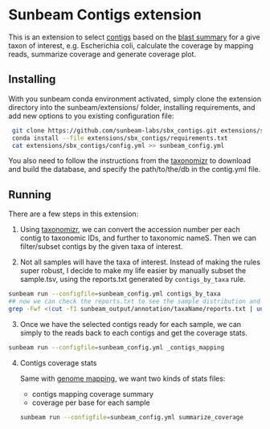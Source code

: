 # Sunbeam Contigs extension

This is an extension to select [contigs](https://github.com/sunbeam-labs/sunbeam/blob/dev/rules/assembly/assembly.rules) based on the [blast summary](https://github.com/sunbeam-labs/sunbeam/blob/dev/rules/annotation/annotation.rules) for a give taxon of interest, e.g. Escherichia coli, calculate the coverage by mapping reads, summarize coverage and generate coverage plot.

## Installing

With you sunbeam conda environment activated, simply clone the extension directory into the sunbeam/extensions/ folder, installing requirements, and add new options to you existing configuration file:

  ```bash
   git clone https://github.com/sunbeam-labs/sbx_contigs.git extensions/sbx_contigs
   conda install --file extensions/sbx_contigs/requirements.txt
   cat extensions/sbx_contigs/config.yml >> sunbeam_config.yml
   ```
 
You also need to follow the instructions from the [taxonomizr](https://github.com/sherrillmix/taxonomizr) to download and build the database, and specify the path/to/the/db in the contig.yml file.

## Running

There are a few steps in this extension:
1. Using [taxonomizr](https://github.com/sherrillmix/taxonomizr), we can convert the accession number per each contig to taxonomic IDs, and further to taxonomic nameS. Then we can filter/subset contigs by the given taxa of interest.

2. Not all samples will have the taxa of interest. Instead of making the rules super robust, I decide to make my life easier by manually subset the sample.tsv, using the reports.txt generated by `contigs_by_taxa` rule.

  ```bash
  sunbeam run --configfile=sunbeam_config.yml contigs_by_taxa
  ## now we can check the reports.txt to see the sample distribution and update the samples.csv
  grep -Fwf <(cut -f1 sunbeam_output/annotation/taxaName/reports.txt | uniq | sort -u) samples.csv > samples.${taxa}.csv
  ```
  
3. Once we have the selected contigs ready for each sample, we can simply to the reads back to each contigs and get the coverage stats.
 
  ```bash
  sunbeam run --configfile=sunbeam_config.yml _contigs_mapping
  ```

4. Contigs coverage stats
 
    Same with [genome mapping](https://github.com/sunbeam-labs/sunbeam/blob/dev/rules/mapping/mapping.rules), we want two kinds of stats files:
     
     - contigs mapping coverage summary 
     - coverage per base for each sample
     
    ```bash
    sunbeam run --configfile=sunbeam_config.yml summarize_coverage
    ```
    